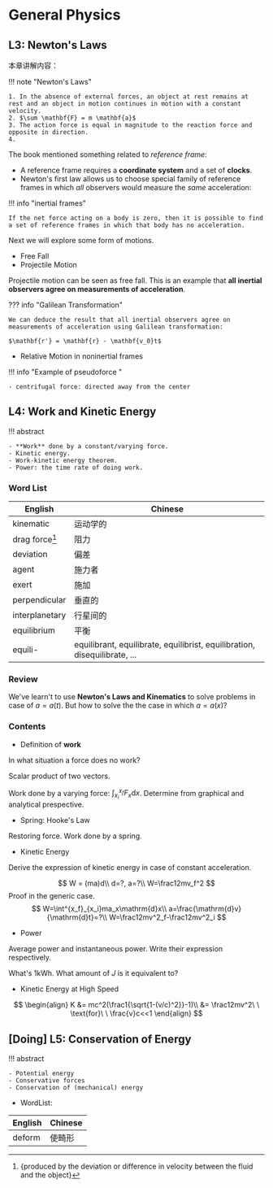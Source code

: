 # General Physics

## L3: Newton's Laws

本章讲解内容：

<!-- prettier-ignore-start -->
!!! note "Newton's Laws"
    

    1. In the absence of external forces, an object at rest remains at rest and an object in motion continues in motion with a constant velocity.
    2. $\sum \mathbf{F} = m \mathbf{a}$
    3. The action force is equal in magnitude to the reaction force and opposite in direction.
    4. 
<!-- prettier-ignore-end -->

The book mentioned something related to *reference frame*:

- A reference frame requires a **coordinate system** and a set of **clocks**.
- Newton's first law allows us to choose special family of reference frames in which *all* observers would measure the *same* acceleration:

<!-- prettier-ignore-start -->
!!! info "inertial frames"
    
    If the net force acting on a body is zero, then it is possible to find a set of reference frames in which that body has no acceleration.
<!-- prettier-ignore-end -->

Next we will explore some form of motions.

- Free Fall
- Projectile Motion

Projectile motion can be seen as free fall. This is an example that **all inertial observers agree on measurements of acceleration**.

<!-- prettier-ignore-start -->
??? info "Galilean Transformation"
    
    We can deduce the result that all inertial observers agree on measurements of acceleration using Galilean transformation:
    
    $\mathbf{r'} = \mathbf{r} - \mathbf{v_0}t$
<!-- prettier-ignore-end -->

- Relative Motion in noninertial frames

<!-- prettier-ignore-start -->
!!! info "Example of pseudoforce "
    
    - centrifugal force: directed away from the center

<!-- prettier-ignore-end -->

## L4: Work and Kinetic Energy

<!-- prettier-ignore-start -->
!!! abstract
    
    - **Work** done by a constant/varying force.
    - Kinetic energy.
    - Work-kinetic energy theorem.
    - Power: the time rate of doing work.
<!-- prettier-ignore-end -->

### Word List

| English    | Chinese                                                      |
| ---------- | ------------------------------------------------------------ |
| kinematic  | 运动学的                                                     |
| drag force[^1] | 阻力 <br /> |
| deviation  | 偏差                                                         |
| agent | 施力者 |
| exert | 施加 |
| perpendicular | 垂直的 |
| interplanetary | 行星间的 |
| equilibrium | 平衡 |
| equili- | equilibrant, equilibrate, equilibrist, equilibration, disequilibrate, ... | 

[^1]:{produced by the deviation or difference in velocity between the fluid and the object}

### Review

We've learn't to use **Newton's Laws and Kinematics** to solve problems in case of $a = a(t)$. But how to solve the the case in which $a=a(x)$?

### Contents

- Definition of **work**

In what situation a force does no work?

Scalar product of two vectors.

Work done by a varying force: $\int^{x_f}_{x_i}F_x\mathrm{d}x$. Determine from graphical and analytical prespective.

- Spring: Hooke's Law

Restoring force. Work done by a spring.

- Kinetic Energy

Derive the expression of kinetic energy in case of constant acceleration.

$$
W = (ma)d\\
d=?, a=?\\
W=\frac12mv_f^2
$$
Proof in the generic case.
$$
W=\int^{x_f}_{x_i}ma_x\mathrm{d}x\\
a=\frac{\mathrm{d}v}{\mathrm{d}t}=?\\
W=\frac12mv^2_f-\frac12mv^2_i
$$

- Power

Average power and instantaneous power. Write their expression respectively.

What's $1\mathrm{kWh}$. What amount of $J$ is it equivalent to?

- Kinetic Energy at High Speed

$$
\begin{align}
K &= mc^2(\frac1{\sqrt{1-(v/c)^2}}-1)\\
  &= \frac12mv^2\ \ \text{for}\ \ \frac{v}c<<1
\end{align}
$$


## [Doing] L5: Conservation of Energy

<!-- prettier-ignore-start -->
!!! abstract

    - Potential energy
    - Conservative forces
    - Conservation of (mechanical) energy
<!-- prettier-ignore-end -->

- WordList:

| English | Chinese |
| - | - |
| deform | 使畸形 |
